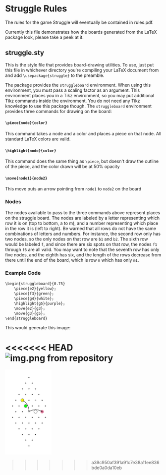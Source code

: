 

# Struggle Rules
The rules for the game Struggle will eventually be contained in rules.pdf.

Currently this file demonstrates how the boards generated from the LaTeX package look, please take a peek at it.


## struggle.sty
This is the style file that provides board-drawing utilities. To use, just put this file in whichever directory you're compiling your LaTeX document from and add `\usepackage{struggle}` to the preamble.

The package provides the `struggleboard` environment. When using this environment, you must pass a scaling factor as an argument. This environment places you in a Tikz environment, so you may put additional Tikz commands inside the environment. You do not need any Tikz knowledge to use this package though. The `struggleboard` environment provides three commands for drawing on the board:

#### `\piece{node}{color}`
This command takes a node and a color and places a piece on that node. All standard LaTeX colors are valid.

#### `\highlight{node}{color}`
This command does the same thing as `\piece`, but doesn't draw the outline of the piece, and the color drawn will be at 50% opacity

#### `\move{node1}{node2}`
This move puts an arrow pointing from `node1` to `node2` on the board

### Nodes
The nodes available to pass to the three commands above represent places on the struggle board. The nodes are labeled by a letter representing which row it is on (top to bottom, a to m), and a number representing which place in the row it is (left to right). Be warned that all rows do not have the same combinations of letters and numbers. For instance, the second row only has two nodes, so the only nodes on that row are `b1` and `b2`. The sixth row would be labeled `f`, and since there are six spots on that row, the nodes `f1` through `f6` are all valid. You may want to note that the seventh row has only five nodes, and the eighth has six, and the length of the rows decrease from there until the end of the board, which is row `m` which has only `m1`.


### Example Code

```TeX
\begin{struggleboard}{0.75}
    \piece{e2}{yellow};
    \piece{f3}{green};
    \piece{g4}{white};
    \highlight{g5}{purple};
    \move{e2}{g3};
    \move{g3}{g5};
\end{struggleboard}
```

This would generate this image:

<<<<<<< HEAD
![img.png from repository](https://url-added-later.com)
=======
![image not found...](https://raw.githubusercontent.com/eli173/struggle-rules/master/img.png)
>>>>>>> a39c950af391a91c7e38a11ee836bde0a0da10eb
